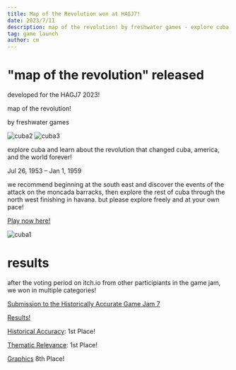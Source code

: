```yaml
---
title: Map of the Revolution won at HAGJ7!
date: 2023/7/11
description: map of the revolution! by freshwater games - explore cuba and learn about the revolution that changed cuba, america, and the world forever! - available on itch.io now!
tag: game launch
author: cm
---
```


# "map of the revolution" released

developed for the HAGJ7 2023!

<p>map of the revolution! <br></p>
<p>by freshwater games</p>

![cuba2](/images/cuba2.gif)
![cuba3](/images/cuba3.gif)

<p>explore cuba and learn about the revolution that changed cuba, america, and the world forever!</p>
<p>Jul 26, 1953 – Jan 1, 1959</p>
<p>we recommend beginning at the south east and discover the events of the attack on the moncada barracks, then explore the rest of cuba through the north west finishing in havana. but please explore freely and at your own pace!</p>

[Play now here!](https://carlos-michael.itch.io/map-of-the-revolution)

![cuba1](/images/cuba1.gif)
# results

after the voting period on itch.io from other participiants in the game jam, we won in multiple categories!

[Submission to the Historically Accurate Game Jam 7](https://itch.io/jam/historically-accurate-game-jam-7)

[Results!](https://itch.io/jam/historically-accurate-game-jam-7)

[Historical Accuracy](https://itch.io/jam/historically-accurate-game-jam-7/results/historical-accuracy): 1st Place!

[Thematic Relevance](https://itch.io/jam/historically-accurate-game-jam-7/results/thematic-relevance): 1st Place!

[Graphics](https://itch.io/jam/historically-accurate-game-jam-7/results/graphics) 8th Place!